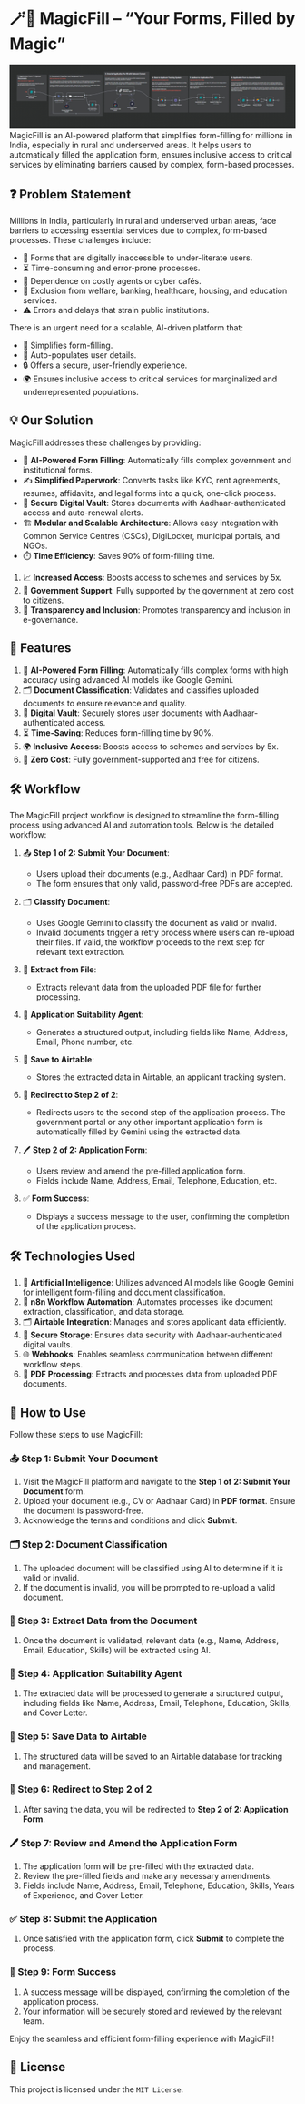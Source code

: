 # 🪄📄 MagicFill – “Your Forms, Filled by Magic”

![Workflow](screenshot.png)
MagicFill is an AI-powered platform that simplifies form-filling for millions in India, especially in rural and underserved areas. It helps users to automatically filled the application form, ensures inclusive access to critical services by eliminating barriers caused by complex, form-based processes.

## ❓ Problem Statement
Millions in India, particularly in rural and underserved urban areas, face barriers to accessing essential services due to complex, form-based processes. These challenges include:
- 🛑 Forms that are digitally inaccessible to under-literate users.
- ⏳ Time-consuming and error-prone processes.
- 💸 Dependence on costly agents or cyber cafés.
- 🚫 Exclusion from welfare, banking, healthcare, housing, and education services.
- ⚠️ Errors and delays that strain public institutions.

There is an urgent need for a scalable, AI-driven platform that:
- 🤖 Simplifies form-filling.
- 📝 Auto-populates user details.
- 🔒 Offers a secure, user-friendly experience.
- 🌍 Ensures inclusive access to critical services for marginalized and underrepresented populations.

## 💡 Our Solution 
MagicFill addresses these challenges by providing:
- 🤖 **AI-Powered Form Filling**: Automatically fills complex government and institutional forms.
- ✍️ **Simplified Paperwork**: Converts tasks like KYC, rent agreements, resumes, affidavits, and legal forms into a quick, one-click process.
- 🔐 **Secure Digital Vault**: Stores documents with Aadhaar-authenticated access and auto-renewal alerts.
- 🏗️ **Modular and Scalable Architecture**: Allows easy integration with Common Service Centres (CSCs), DigiLocker, municipal portals, and NGOs.
- ⏱️ **Time Efficiency**: Saves 90% of form-filling time.
1. 📈 **Increased Access**: Boosts access to schemes and services by 5x.
2. 🤝 **Government Support**: Fully supported by the government at zero cost to citizens.
3. 🌟 **Transparency and Inclusion**: Promotes transparency and inclusion in e-governance.

## 🌟 Features
1. 🤖 **AI-Powered Form Filling**: Automatically fills complex forms with high accuracy using advanced AI models like Google Gemini.
2. 🗂️ **Document Classification**: Validates and classifies uploaded documents to ensure relevance and quality.
3. 🔐 **Digital Vault**: Securely stores user documents with Aadhaar-authenticated access.
4. ⏳ **Time-Saving**: Reduces form-filling time by 90%.
5. 🌍 **Inclusive Access**: Boosts access to schemes and services by 5x.
6. 💸 **Zero Cost**: Fully government-supported and free for citizens.

## 🛠️ Workflow
The MagicFill project workflow is designed to streamline the form-filling process using advanced AI and automation tools. Below is the detailed workflow:

1. 📤 **Step 1 of 2: Submit Your Document**:
   - Users upload their documents (e.g., Aadhaar Card) in PDF format.
   - The form ensures that only valid, password-free PDFs are accepted.

2. 🗂️ **Classify Document**:
   - Uses Google Gemini to classify the document as valid or invalid.
   - Invalid documents trigger a retry process where users can re-upload their files. If valid, the workflow proceeds to the next step for relevant text extraction.

3. 📝 **Extract from File**:
   - Extracts relevant data from the uploaded PDF file for further processing.

4. 🤖 **Application Suitability Agent**:
   - Generates a structured output, including fields like Name, Address, Email, Phone number, etc.

5. 💾 **Save to Airtable**:
   - Stores the extracted data in Airtable, an applicant tracking system.

6. 🔄 **Redirect to Step 2 of 2**:
   - Redirects users to the second step of the application process. The government portal or any other important application form is automatically filled by Gemini using the extracted data.

7. 🖊️ **Step 2 of 2: Application Form**:
   - Users review and amend the pre-filled application form.
   - Fields include Name, Address, Email, Telephone, Education, etc.

8. ✅ **Form Success**:
   - Displays a success message to the user, confirming the completion of the application process.

## 🛠️ Technologies Used
1. 🤖 **Artificial Intelligence**: Utilizes advanced AI models like Google Gemini for intelligent form-filling and document classification.
2. 🔄 **n8n Workflow Automation**: Automates processes like document extraction, classification, and data storage.
3. 🗂️ **Airtable Integration**: Manages and stores applicant data efficiently.
4. 🔐 **Secure Storage**: Ensures data security with Aadhaar-authenticated digital vaults.
5. 🌐 **Webhooks**: Enables seamless communication between different workflow steps.
6. 📄 **PDF Processing**: Extracts and processes data from uploaded PDF documents.

## 🚀 How to Use

Follow these steps to use MagicFill:

### 📤 Step 1: Submit Your Document
1. Visit the MagicFill platform and navigate to the **Step 1 of 2: Submit Your Document** form.
2. Upload your document (e.g., CV or Aadhaar Card) in **PDF format**. Ensure the document is password-free.
3. Acknowledge the terms and conditions and click **Submit**.

### 🗂️ Step 2: Document Classification
1. The uploaded document will be classified using AI to determine if it is valid or invalid.
2. If the document is invalid, you will be prompted to re-upload a valid document.

### 📝 Step 3: Extract Data from the Document
1. Once the document is validated, relevant data (e.g., Name, Address, Email, Education, Skills) will be extracted using AI.

### 🤖 Step 4: Application Suitability Agent
1. The extracted data will be processed to generate a structured output, including fields like Name, Address, Email, Telephone, Education, Skills, and Cover Letter.

### 💾 Step 5: Save Data to Airtable
1. The structured data will be saved to an Airtable database for tracking and management.

### 🔄 Step 6: Redirect to Step 2 of 2
1. After saving the data, you will be redirected to **Step 2 of 2: Application Form**.

### 🖊️ Step 7: Review and Amend the Application Form
1. The application form will be pre-filled with the extracted data.
2. Review the pre-filled fields and make any necessary amendments.
3. Fields include Name, Address, Email, Telephone, Education, Skills, Years of Experience, and Cover Letter.

### ✅ Step 8: Submit the Application
1. Once satisfied with the application form, click **Submit** to complete the process.

### 🎉 Step 9: Form Success
1. A success message will be displayed, confirming the completion of the application process.
2. Your information will be securely stored and reviewed by the relevant team.

Enjoy the seamless and efficient form-filling experience with MagicFill!

## 📜 License
This project is licensed under the `MIT License`.